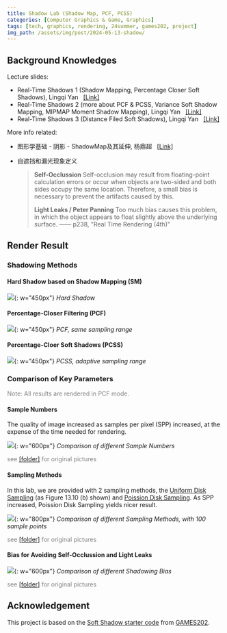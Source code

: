 ```yaml
---
title: Shadow Lab (Shadow Map, PCF, PCSS)
categories: [Computer Graphics & Game, Graphics]
tags: [tech, graphics, rendering, 24summer, games202, project]
img_path: /assets/img/post/2024-05-13-shadow/
---
```


## Background Knowledges

Lecture slides:

- Real-Time Shadows 1 (Shadow Mapping, Percentage Closer Soft Shadows), Lingqi Yan &nbsp;&nbsp;<a href="https://sites.cs.ucsb.edu/~lingqi/teaching/resources/GAMES202_Lecture_03.pdf">[Link]</a>
- Real-Time Shadows 2 (more about PCF & PCSS, Variance Soft Shadow Mapping, MIPMAP Moment Shadow Mapping), Lingqi Yan &nbsp;&nbsp;<a href="https://sites.cs.ucsb.edu/~lingqi/teaching/resources/GAMES202_Lecture_04.pdf">[Link]</a>
- Real-Time Shadows 3 (Distance Filed Soft Shadows), Lingqi Yan &nbsp;&nbsp;<a href="https://sites.cs.ucsb.edu/~lingqi/teaching/resources/GAMES202_Lecture_05.pdf">[Link]</a>

More info related:

- 图形学基础 - 阴影 - ShadowMap及其延伸, 杨鼎超 &nbsp;&nbsp;<a href="https://zhuanlan.zhihu.com/p/384446688">[Link]</a>

- 自遮挡和漏光现象定义

    > **Self-Occlussion**
    > Self-occlusion may result from floating-point calculation errors or occur when objects are two-sided and both sides occupy the same location. Therefore, a small bias is necessary to prevent the artifacts caused by this.
    > 
    > **Light Leaks / Peter Panning**
    > Too much bias causes this problem, in which the object appears to float slightly above the underlying surface.
    > —— p238, "Real Time Rendering (4th)"


## Render Result

### Shadowing Methods

#### Hard Shadow based on Shadow Mapping (SM)

![](SM.png){: w="450px"}
_Hard Shadow_

#### Percentage-Closer Filtering (PCF)

![](PCF.png){: w="450px"}
_PCF, same sampling range_

#### Percentage-Cloer Soft Shadows (PCSS)

![](PCSS.png){: w="450px"}
_PCSS, adaptive sampling range_


### Comparison of Key Parameters

<p style="color: gray;">Note: All results are rendered in PCF mode.</p>

#### Sample Numbers

The quality of image increased as samples per pixel (SPP) increased, at the expense of the time needed for rendering.

![](cmp-spp.png){: w="600px"}
_Comparison of different Sample Numbers_

<p style="color: gray;">see <a href="https://github.com/livia23k/livia23k.github.io/tree/main/assets/img/post/2024-05-13-shadow/sample_number">[folder]</a> for original pictures</p>


#### Sampling Methods

In this lab, we are provided with 2 sampling methods, the [Uniform Disk Sampling](https://www.pbr-book.org/3ed-2018/Monte_Carlo_Integration/2D_Sampling_with_Multidimensional_Transformations#SamplingaUnitDisk) (as Figure 13.10 (b) shown) and [Poission Disk Sampling](https://codepen.io/arkhamwjz/pen/MWbqJNG?editors=1010). As SPP increased, Poission Disk Sampling yields nicer result.

![](cmp-sm.png){: w="800px"}
_Comparison of different Sampling Methods, with 100 sample points_

<p style="color: gray;">see <a href="https://github.com/livia23k/livia23k.github.io/tree/main/assets/img/post/2024-05-13-shadow/sample_method">[folder]</a> for original pictures</p>


#### Bias for Avoiding Self-Occlussion and Light Leaks

![](cmp-bias.png){: w="600px"}
_Comparison of different Shadowing Bias_

<p style="color: gray;">see <a href="https://github.com/livia23k/livia23k.github.io/tree/main/assets/img/post/2024-05-13-shadow/bias">[folder]</a> for original pictures</p>


## Acknowledgement

This project is based on the [Soft Shadow starter code](https://games-cn.org/forums/topic/zuoye1fabugonggao/) from [GAMES202](https://sites.cs.ucsb.edu/~lingqi/teaching/games202.html).


